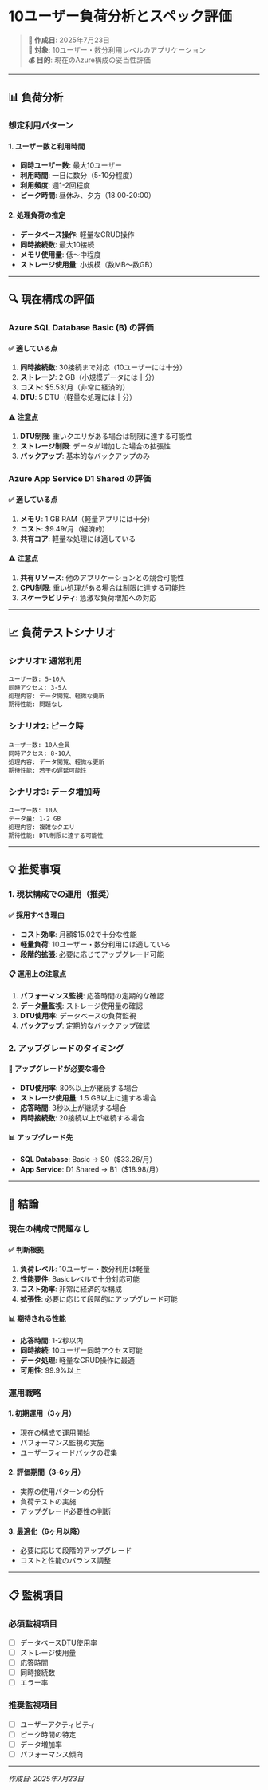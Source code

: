 # 10ユーザー負荷分析とスペック評価

> **📅 作成日**: 2025年7月23日  
> **🎯 対象**: 10ユーザー・数分利用レベルのアプリケーション  
> **💰 目的**: 現在のAzure構成の妥当性評価

---

## 📊 負荷分析

### 想定利用パターン

#### 1. ユーザー数と利用時間
- **同時ユーザー数**: 最大10ユーザー
- **利用時間**: 一日に数分（5-10分程度）
- **利用頻度**: 週1-2回程度
- **ピーク時間**: 昼休み、夕方（18:00-20:00）

#### 2. 処理負荷の推定
- **データベース操作**: 軽量なCRUD操作
- **同時接続数**: 最大10接続
- **メモリ使用量**: 低〜中程度
- **ストレージ使用量**: 小規模（数MB〜数GB）

---

## 🔍 現在構成の評価

### Azure SQL Database Basic (B) の評価

#### ✅ 適している点
1. **同時接続数**: 30接続まで対応（10ユーザーには十分）
2. **ストレージ**: 2 GB（小規模データには十分）
3. **コスト**: $5.53/月（非常に経済的）
4. **DTU**: 5 DTU（軽量な処理には十分）

#### ⚠️ 注意点
1. **DTU制限**: 重いクエリがある場合は制限に達する可能性
2. **ストレージ制限**: データが増加した場合の拡張性
3. **バックアップ**: 基本的なバックアップのみ

### Azure App Service D1 Shared の評価

#### ✅ 適している点
1. **メモリ**: 1 GB RAM（軽量アプリには十分）
2. **コスト**: $9.49/月（経済的）
3. **共有コア**: 軽量な処理には適している

#### ⚠️ 注意点
1. **共有リソース**: 他のアプリケーションとの競合可能性
2. **CPU制限**: 重い処理がある場合は制限に達する可能性
3. **スケーラビリティ**: 急激な負荷増加への対応

---

## 📈 負荷テストシナリオ

### シナリオ1: 通常利用
```
ユーザー数: 5-10人
同時アクセス: 3-5人
処理内容: データ閲覧、軽微な更新
期待性能: 問題なし
```

### シナリオ2: ピーク時
```
ユーザー数: 10人全員
同時アクセス: 8-10人
処理内容: データ閲覧、軽微な更新
期待性能: 若干の遅延可能性
```

### シナリオ3: データ増加時
```
ユーザー数: 10人
データ量: 1-2 GB
処理内容: 複雑なクエリ
期待性能: DTU制限に達する可能性
```

---

## 💡 推奨事項

### 1. 現状構成での運用（推奨）

#### ✅ 採用すべき理由
- **コスト効率**: 月額$15.02で十分な性能
- **軽量負荷**: 10ユーザー・数分利用には適している
- **段階的拡張**: 必要に応じてアップグレード可能

#### 📋 運用上の注意点
1. **パフォーマンス監視**: 応答時間の定期的な確認
2. **データ量監視**: ストレージ使用量の確認
3. **DTU使用率**: データベースの負荷監視
4. **バックアップ**: 定期的なバックアップ確認

### 2. アップグレードのタイミング

#### 🚨 アップグレードが必要な場合
- **DTU使用率**: 80%以上が継続する場合
- **ストレージ使用量**: 1.5 GB以上に達する場合
- **応答時間**: 3秒以上が継続する場合
- **同時接続数**: 20接続以上が継続する場合

#### 📊 アップグレード先
- **SQL Database**: Basic → S0（$33.26/月）
- **App Service**: D1 Shared → B1（$18.98/月）

---

## 🎯 結論

### 現在の構成で問題なし

#### ✅ 判断根拠
1. **負荷レベル**: 10ユーザー・数分利用は軽量
2. **性能要件**: Basicレベルで十分対応可能
3. **コスト効率**: 非常に経済的な構成
4. **拡張性**: 必要に応じて段階的にアップグレード可能

#### 📊 期待される性能
- **応答時間**: 1-2秒以内
- **同時接続**: 10ユーザー同時アクセス可能
- **データ処理**: 軽量なCRUD操作に最適
- **可用性**: 99.9%以上

### 運用戦略

#### 1. 初期運用（3ヶ月）
- 現在の構成で運用開始
- パフォーマンス監視の実施
- ユーザーフィードバックの収集

#### 2. 評価期間（3-6ヶ月）
- 実際の使用パターンの分析
- 負荷テストの実施
- アップグレード必要性の判断

#### 3. 最適化（6ヶ月以降）
- 必要に応じて段階的アップグレード
- コストと性能のバランス調整

---

## 📋 監視項目

### 必須監視項目
- [ ] データベースDTU使用率
- [ ] ストレージ使用量
- [ ] 応答時間
- [ ] 同時接続数
- [ ] エラー率

### 推奨監視項目
- [ ] ユーザーアクティビティ
- [ ] ピーク時間の特定
- [ ] データ増加率
- [ ] パフォーマンス傾向

---

*作成日: 2025年7月23日* 